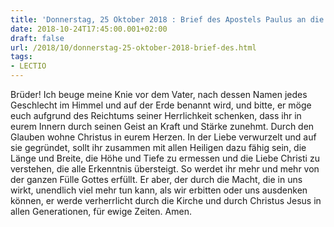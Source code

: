 ```yaml
---
title: 'Donnerstag, 25 Oktober 2018 : Brief des Apostels Paulus an die Epheser 3,14-21.'
date: 2018-10-24T17:45:00.001+02:00
draft: false
url: /2018/10/donnerstag-25-oktober-2018-brief-des.html
tags: 
- LECTIO
---
```


Brüder! Ich beuge meine Knie vor dem Vater, nach dessen Namen jedes Geschlecht im Himmel und auf der Erde benannt wird, und bitte, er möge euch aufgrund des Reichtums seiner Herrlichkeit schenken, dass ihr in eurem Innern durch seinen Geist an Kraft und Stärke zunehmt. Durch den Glauben wohne Christus in eurem Herzen. In der Liebe verwurzelt und auf sie gegründet, sollt ihr zusammen mit allen Heiligen dazu fähig sein, die Länge und Breite, die Höhe und Tiefe zu ermessen und die Liebe Christi zu verstehen, die alle Erkenntnis übersteigt. So werdet ihr mehr und mehr von der ganzen Fülle Gottes erfüllt. Er aber, der durch die Macht, die in uns wirkt, unendlich viel mehr tun kann, als wir erbitten oder uns ausdenken können, er werde verherrlicht durch die Kirche und durch Christus Jesus in allen Generationen, für ewige Zeiten. Amen.